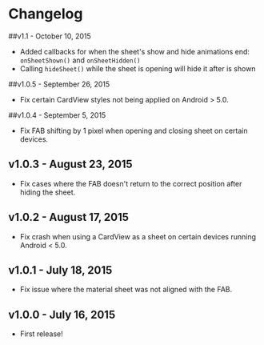 # Changelog
##v1.1 - October 10, 2015
* Added callbacks for when the sheet's show and hide animations end: `onSheetShown()` and `onSheetHidden()`
* Calling `hideSheet()` while the sheet is opening will hide it after is shown

##v1.0.5 - September 26, 2015
* Fix certain CardView styles not being applied on Android > 5.0.

##v1.0.4 - September 5, 2015
* Fix FAB shifting by 1 pixel when opening and closing sheet on certain devices.

## v1.0.3 - August 23, 2015
* Fix cases where the FAB doesn't return to the correct position after hiding the sheet.

## v1.0.2 - August 17, 2015
* Fix crash when using a CardView as a sheet on certain devices running Android < 5.0.

## v1.0.1 - July 18, 2015
* Fix issue where the material sheet was not aligned with the FAB.

## v1.0.0 - July 16, 2015
* First release!
